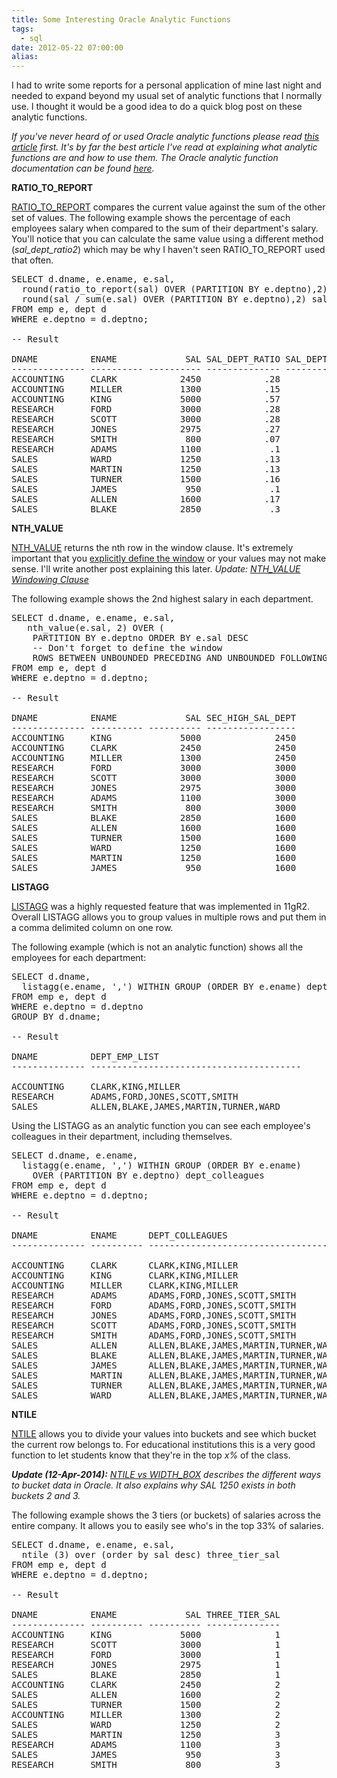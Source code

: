 ```yaml
---
title: Some Interesting Oracle Analytic Functions
tags:
  - sql
date: 2012-05-22 07:00:00
alias:
---
```


I had to write some reports for a personal application of mine last night and needed to expand beyond my usual set of analytic functions that I normally use. I thought it would be a good idea to do a quick blog post on these analytic functions.

_If you've never heard of or used Oracle analytic functions please read [this article](http://orafaq.com/node/55) first. It's by far the best article I've read at explaining what analytic functions are and how to use them. The Oracle analytic function documentation can be found [here](http://docs.oracle.com/cd/E11882_01/server.112/e26088/functions004.htm#SQLRF06174)._

**RATIO_TO_REPORT**

[RATIO_TO_REPORT](http://docs.oracle.com/cd/E11882_01/server.112/e26088/functions142.htm#i85800) compares the current value against the sum of the other set of values.   The following example shows the percentage of each employees salary when compared to the sum of their department's salary. You'll notice that you can calculate the same value using a different method (_sal_dept_ratio2_) which may be why I haven't seen RATIO_TO_REPORT used that often.  
<pre class="brush: sql; highlight: 2">SELECT d.dname, e.ename, e.sal,
  round(ratio_to_report(sal) OVER (PARTITION BY e.deptno),2) sal_dept_ratio,
  round(sal / sum(e.sal) OVER (PARTITION BY e.deptno),2) sal_dept_ratio2
FROM emp e, dept d
WHERE e.deptno = d.deptno;

-- Result

DNAME          ENAME             SAL SAL_DEPT_RATIO SAL_DEPT_RATIO2
-------------- ---------- ---------- -------------- ---------------
ACCOUNTING     CLARK            2450            .28             .28
ACCOUNTING     MILLER           1300            .15             .15
ACCOUNTING     KING             5000            .57             .57
RESEARCH       FORD             3000            .28             .28
RESEARCH       SCOTT            3000            .28             .28
RESEARCH       JONES            2975            .27             .27
RESEARCH       SMITH             800            .07             .07
RESEARCH       ADAMS            1100             .1              .1
SALES          WARD             1250            .13             .13
SALES          MARTIN           1250            .13             .13
SALES          TURNER           1500            .16             .16
SALES          JAMES             950             .1              .1
SALES          ALLEN            1600            .17             .17
SALES          BLAKE            2850             .3              .3
</pre>
**NTH_VALUE**

[NTH_VALUE](http://docs.oracle.com/cd/E11882_01/server.112/e26088/functions114.htm#CJAFEJBE) returns the nth row in the window clause. It's extremely important that you <u>explicitly define the window</u> or your values may not make sense. I'll write another post explaining this later. _Update: [NTH_VALUE Windowing Clause](http://www.talkapex.com/2012/06/nthvalue-windowing-clause.html)_

The following example shows the 2nd highest salary in each department.  
<pre class="brush: sql; highlight: [2,3,4,5]">SELECT d.dname, e.ename, e.sal,
   nth_value(e.sal, 2) OVER (
    PARTITION BY e.deptno ORDER BY e.sal DESC
    -- Don't forget to define the window
    ROWS BETWEEN UNBOUNDED PRECEDING AND UNBOUNDED FOLLOWING) sec_high_sal_dept
FROM emp e, dept d
WHERE e.deptno = d.deptno;

-- Result

DNAME          ENAME             SAL SEC_HIGH_SAL_DEPT
-------------- ---------- ---------- -----------------
ACCOUNTING     KING             5000              2450
ACCOUNTING     CLARK            2450              2450
ACCOUNTING     MILLER           1300              2450
RESEARCH       FORD             3000              3000
RESEARCH       SCOTT            3000              3000
RESEARCH       JONES            2975              3000
RESEARCH       ADAMS            1100              3000
RESEARCH       SMITH             800              3000
SALES          BLAKE            2850              1600
SALES          ALLEN            1600              1600
SALES          TURNER           1500              1600
SALES          WARD             1250              1600
SALES          MARTIN           1250              1600
SALES          JAMES             950              1600
</pre>
**LISTAGG**

[LISTAGG](http://docs.oracle.com/cd/E11882_01/server.112/e26088/functions089.htm#CJABDFBD) was a highly requested feature that was implemented in 11gR2\. Overall LISTAGG allows you to group values in multiple rows and put them in a comma delimited column on one row.

The following example (which is not an analytic function) shows all the employees for each department:  
<pre class="brush: sql; highlight: 2">SELECT d.dname,
  listagg(e.ename, ',') WITHIN GROUP (ORDER BY e.ename) dept_emp_list
FROM emp e, dept d
WHERE e.deptno = d.deptno
GROUP BY d.dname;

-- Result

DNAME          DEPT_EMP_LIST
-------------- ----------------------------------------

ACCOUNTING     CLARK,KING,MILLER
RESEARCH       ADAMS,FORD,JONES,SCOTT,SMITH
SALES          ALLEN,BLAKE,JAMES,MARTIN,TURNER,WARD
</pre>Using the LISTAGG as an analytic function you can see each employee's colleagues in their department, including themselves.  
<pre class="brush: sql; highlight: [2,3]">SELECT d.dname, e.ename,
  listagg(e.ename, ',') WITHIN GROUP (ORDER BY e.ename)
    OVER (PARTITION BY e.deptno) dept_colleagues
FROM emp e, dept d
WHERE e.deptno = d.deptno;

-- Result

DNAME          ENAME      DEPT_COLLEAGUES
-------------- ---------- --------------------------------------

ACCOUNTING     CLARK      CLARK,KING,MILLER
ACCOUNTING     KING       CLARK,KING,MILLER
ACCOUNTING     MILLER     CLARK,KING,MILLER
RESEARCH       ADAMS      ADAMS,FORD,JONES,SCOTT,SMITH
RESEARCH       FORD       ADAMS,FORD,JONES,SCOTT,SMITH
RESEARCH       JONES      ADAMS,FORD,JONES,SCOTT,SMITH
RESEARCH       SCOTT      ADAMS,FORD,JONES,SCOTT,SMITH
RESEARCH       SMITH      ADAMS,FORD,JONES,SCOTT,SMITH
SALES          ALLEN      ALLEN,BLAKE,JAMES,MARTIN,TURNER,WARD
SALES          BLAKE      ALLEN,BLAKE,JAMES,MARTIN,TURNER,WARD
SALES          JAMES      ALLEN,BLAKE,JAMES,MARTIN,TURNER,WARD
SALES          MARTIN     ALLEN,BLAKE,JAMES,MARTIN,TURNER,WARD
SALES          TURNER     ALLEN,BLAKE,JAMES,MARTIN,TURNER,WARD
SALES          WARD       ALLEN,BLAKE,JAMES,MARTIN,TURNER,WARD
</pre>
**NTILE**

[NTILE](http://docs.oracle.com/cd/E11882_01/server.112/e26088/functions115.htm#i85619) allows you to divide your values into buckets and see which bucket the current row belongs to. For educational institutions this is a very good function to let students know that they're in the top _x%_ of the class.

_**Update (12-Apr-2014):** [NTILE vs WIDTH_BOX](http://www.talkapex.com/2014/04/ntile-vs-widthbucket.html) describes the different ways to bucket data in Oracle. It also explains why SAL 1250 exists in both buckets 2 and 3._

The following example shows the 3 tiers (or buckets) of salaries across the entire company. It allows you to easily see who's in the top 33% of salaries.   
<pre class="brush: sql; highlight: [2]">SELECT d.dname, e.ename, e.sal,
  ntile (3) over (order by sal desc) three_tier_sal
FROM emp e, dept d
WHERE e.deptno = d.deptno;

-- Result

DNAME          ENAME             SAL THREE_TIER_SAL
-------------- ---------- ---------- --------------
ACCOUNTING     KING             5000              1
RESEARCH       SCOTT            3000              1
RESEARCH       FORD             3000              1
RESEARCH       JONES            2975              1
SALES          BLAKE            2850              1
ACCOUNTING     CLARK            2450              2
SALES          ALLEN            1600              2
SALES          TURNER           1500              2
ACCOUNTING     MILLER           1300              2
SALES          WARD             1250              2
SALES          MARTIN           1250              3
RESEARCH       ADAMS            1100              3
SALES          JAMES             950              3
RESEARCH       SMITH             800              3
</pre>

